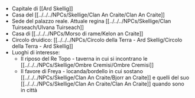 - Capitale di [[Ard Skellig]] 
- Casa del [[../../../NPCs/Skellige/Clan An Craite/Clan An Craite]] 
- Sede del palazzo reale. Attuale regina [[../../../NPCs/Skellige/Clan Tuirseach/Ulvana Tuirseach]] 
- Casa di [[../../../NPCs/Morso di rame/Kelon an Craite]] 
- Circolo druidico: [[../../../NPCs/Circolo della Terra - Ard Skellig/Circolo della Terra - Ard Skellig]] 
- Luoghi di interesse:
	- Il riposo del Re Topo - taverna in cui si incontrano le [[../../../NPCs/Skellige/Ombre Cremisi/Ombre Cremisi]] 
	- Il favore di Freya - locanda/bordello in cui sostano [[../../../NPCs/Skellige/Clan An Craite/Bjorr an Craite]] e quelli del suo [[../../../NPCs/Skellige/Clan An Craite/Clan An Craite]] quando sono in città